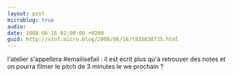 ```yaml
---
layout: post
microblog: true
audio: 
date: 2008-06-16 02:00:00 +0200
guid: http://xtof.micro.blog/2008/06/16/t835830735.html
---
```

l'atelier s'appellera #emailisefail : il est écrit plus qu'à retrouver des notes et on pourra filmer le pitch de 3 minutes le we prochain ?

